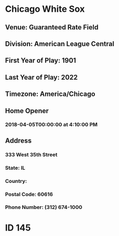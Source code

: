 # Chicago White Sox
## Venue: Guaranteed Rate Field
## Division: American League Central
## First Year of Play: 1901
## Last Year of Play: 2022
## Timezone: America/Chicago
## Home Opener
### 2018-04-05T00:00:00 at 4:10:00 PM
## Address
### 333 West 35th Street
### State: IL
### Country: 
### Postal Code: 60616
### Phone Number: (312) 674-1000
# ID 145